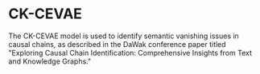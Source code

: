 # CK-CEVAE
The CK-CEVAE model is used to identify semantic vanishing issues in causal chains, as described in the DaWak conference paper titled "Exploring Causal Chain Identification: Comprehensive Insights from Text and Knowledge Graphs."
